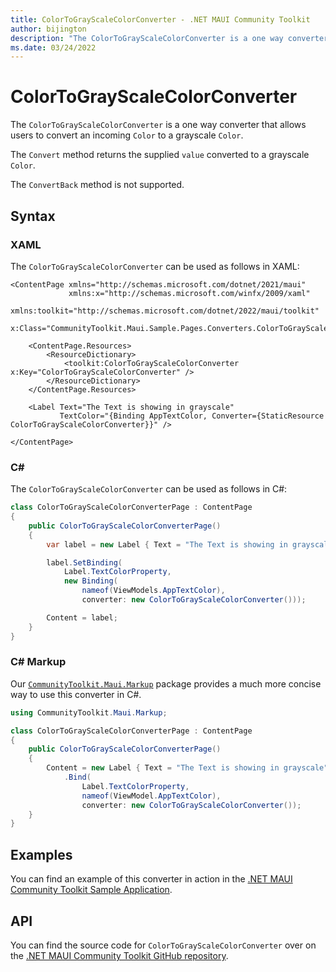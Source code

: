 ```yaml
---
title: ColorToGrayScaleColorConverter - .NET MAUI Community Toolkit
author: bijington
description: "The ColorToGrayScaleColorConverter is a one way converter that allows users to convert an incoming Color to a grayscale Color."
ms.date: 03/24/2022
---
```


# ColorToGrayScaleColorConverter

The `ColorToGrayScaleColorConverter` is a one way converter that allows users to convert an incoming `Color` to a grayscale `Color`.

The `Convert` method returns the supplied `value` converted to a grayscale `Color`.

The `ConvertBack` method is not supported.

## Syntax

### XAML

The `ColorToGrayScaleColorConverter` can be used as follows in XAML:

```xaml
<ContentPage xmlns="http://schemas.microsoft.com/dotnet/2021/maui"
             xmlns:x="http://schemas.microsoft.com/winfx/2009/xaml"
             xmlns:toolkit="http://schemas.microsoft.com/dotnet/2022/maui/toolkit"
             x:Class="CommunityToolkit.Maui.Sample.Pages.Converters.ColorToGrayScaleColorConverterPage">

    <ContentPage.Resources>
        <ResourceDictionary>
            <toolkit:ColorToGrayScaleColorConverter x:Key="ColorToGrayScaleColorConverter" />
        </ResourceDictionary>
    </ContentPage.Resources>

    <Label Text="The Text is showing in grayscale"
           TextColor="{Binding AppTextColor, Converter={StaticResource ColorToGrayScaleColorConverter}}" />

</ContentPage>
```

### C#

The `ColorToGrayScaleColorConverter` can be used as follows in C#:

```csharp
class ColorToGrayScaleColorConverterPage : ContentPage
{
    public ColorToGrayScaleColorConverterPage()
    {
        var label = new Label { Text = "The Text is showing in grayscale" };

		label.SetBinding(
			Label.TextColorProperty,
			new Binding(
				nameof(ViewModels.AppTextColor),
				converter: new ColorToGrayScaleColorConverter()));

		Content = label;
    }
}
```

### C# Markup

Our [`CommunityToolkit.Maui.Markup`](../markup/markup.md) package provides a much more concise way to use this converter in C#.

```csharp
using CommunityToolkit.Maui.Markup;

class ColorToGrayScaleColorConverterPage : ContentPage
{
    public ColorToGrayScaleColorConverterPage()
    {
        Content = new Label { Text = "The Text is showing in grayscale" }
            .Bind(
                Label.TextColorProperty,
                nameof(ViewModel.AppTextColor),
                converter: new ColorToGrayScaleColorConverter());
    }
}
```

## Examples

You can find an example of this converter in action in the [.NET MAUI Community Toolkit Sample Application](https://github.com/CommunityToolkit/Maui/blob/main/samples/CommunityToolkit.Maui.Sample/Pages/Converters/ColorsConverterPage.xaml).

## API

You can find the source code for `ColorToGrayScaleColorConverter` over on the [.NET MAUI Community Toolkit GitHub repository](https://github.com/CommunityToolkit/Maui/blob/main/src/CommunityToolkit.Maui/Converters/ColorToColorConverters.shared.cs).
